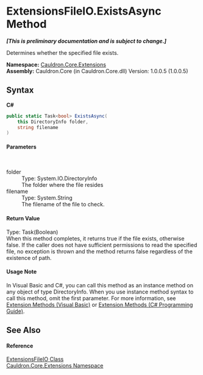 # ExtensionsFileIO.ExistsAsync Method 
 _**\[This is preliminary documentation and is subject to change.\]**_

Determines whether the specified file exists.

**Namespace:**&nbsp;<a href="N_Cauldron_Core_Extensions">Cauldron.Core.Extensions</a><br />**Assembly:**&nbsp;Cauldron.Core (in Cauldron.Core.dll) Version: 1.0.0.5 (1.0.0.5)

## Syntax

**C#**<br />
``` C#
public static Task<bool> ExistsAsync(
	this DirectoryInfo folder,
	string filename
)
```


#### Parameters
&nbsp;<dl><dt>folder</dt><dd>Type: System.IO.DirectoryInfo<br />The folder where the file resides</dd><dt>filename</dt><dd>Type: System.String<br />The filename of the file to check.</dd></dl>

#### Return Value
Type: Task(Boolean)<br />When this method completes, it returns true if the file exists, otherwise false. If the caller does not have sufficient permissions to read the specified file, no exception is thrown and the method returns false regardless of the existence of path.

#### Usage Note
In Visual Basic and C#, you can call this method as an instance method on any object of type DirectoryInfo. When you use instance method syntax to call this method, omit the first parameter. For more information, see <a href="http://msdn.microsoft.com/en-us/library/bb384936.aspx">Extension Methods (Visual Basic)</a> or <a href="http://msdn.microsoft.com/en-us/library/bb383977.aspx">Extension Methods (C# Programming Guide)</a>.

## See Also


#### Reference
<a href="T_Cauldron_Core_Extensions_ExtensionsFileIO">ExtensionsFileIO Class</a><br /><a href="N_Cauldron_Core_Extensions">Cauldron.Core.Extensions Namespace</a><br />